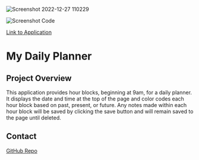 ![Screenshot 2022-12-27 110229](https://user-images.githubusercontent.com/105738571/209705182-2a348b22-f657-44fa-ba0b-d3c5502f00b7.png)

![Screenshot Code](https://user-images.githubusercontent.com/105738571/179642792-fa1da930-b1a3-4e4c-ac0f-9d0e92b1184b.png)

[Link to Application](https://bckstrb.github.io/daily-planner/)

# My Daily Planner

## Project Overview

This application provides hour blocks, beginning at 9am, for a daily planner. It displays the date and time at the top of the page and color codes each hour block based on past, present, or future. Any notes made within each hour block will be saved by clicking the save button and will remain saved to the page until deleted. 

## Contact

[GitHub Repo](https://github.com/bckstrb/my-daily-planner)


